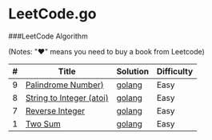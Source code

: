 LeetCode.go
========

###LeetCode Algorithm

(Notes: "&hearts;" means you need to buy a book from Leetcode)


| # | Title | Solution | Difficulty |
|---| ----- | -------- | ---------- |
|9|[Palindrome Number)](https://leetcode.com/problems/palindrome-number/)  | [golang](.//palindrome_number/palindrome_number.go)|Easy|
|8|[String to Integer (atoi)](https://leetcode.com/problems/string-to-integer-atoi/)  | [golang](.//string_to_integer/atoi.go)|Easy|
|7|[Reverse Integer](https://leetcode.com/problems/reverse-integer/)  | [golang](.//reverse_integer/reverse_integer.go)|Easy|
|1|[Two Sum](https://leetcode.com/problems/two-sum/)  | [golang](.//two_num/two_num.go)|Easy|
